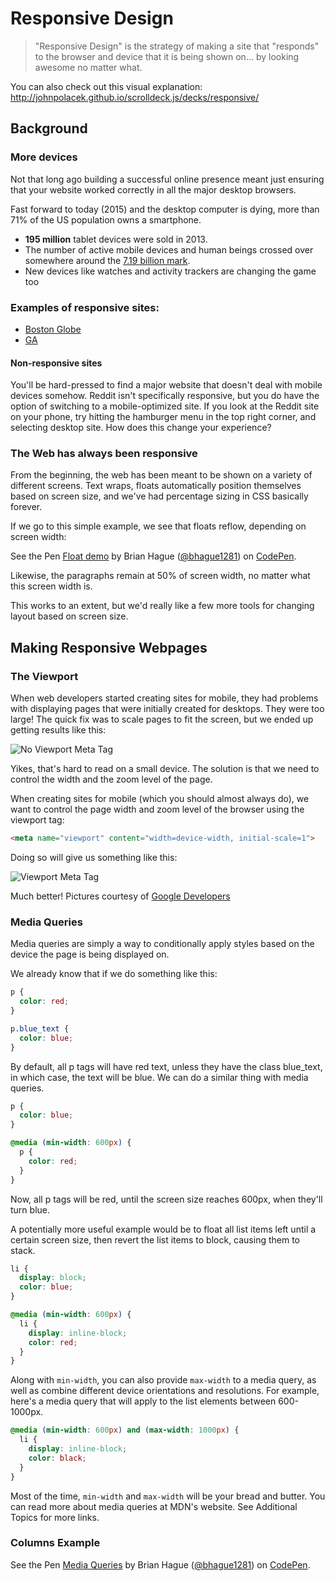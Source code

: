 # Responsive Design

> "Responsive Design" is the strategy of making a site that "responds" to the browser and device that it is being shown on... by looking awesome no matter what.

You can also check out this visual explanation: http://johnpolacek.github.io/scrolldeck.js/decks/responsive/

## Background

### More devices

Not that long ago building a successful online presence meant just ensuring that your website worked correctly in all the major desktop browsers.

Fast forward to today (2015) and the desktop computer is dying, more than 71% of the US population owns a smartphone.

* **195 million** tablet devices were sold in 2013.
* The number of active mobile devices and human beings crossed over somewhere around the [7.19 billion mark](http://www.independent.co.uk/life-style/gadgets-and-tech/news/there-are-officially-more-mobile-devices-than-people-in-the-world-9780518.html).
* New devices like watches and activity trackers are changing the game too

### Examples of responsive sites:

- [Boston Globe](http://www.bostonglobe.com/)  
- [GA](https://generalassemb.ly/)

#### Non-responsive sites

You'll be hard-pressed to find a major website that doesn't deal with mobile devices somehow. Reddit isn't specifically responsive, but you do have the option of switching to a mobile-optimized site.
If you look at the Reddit site on your phone, try hitting the hamburger menu in the top right corner, and selecting desktop site. How does this change your experience?

### The Web has always been responsive

From the beginning, the web has been meant to be shown on a variety of different screens. Text wraps, floats automatically position themselves based on screen size, and we've had percentage sizing in CSS basically forever.

If we go to this simple example, we see that floats reflow, depending on screen width:

<p data-height="400" data-theme-id="0" data-slug-hash="ZOYWQJ" data-default-tab="html,result" data-user="bhague1281" data-embed-version="2" class="codepen">See the Pen <a href="http://codepen.io/bhague1281/pen/ZOYWQJ/">Float demo</a> by Brian Hague (<a href="http://codepen.io/bhague1281">@bhague1281</a>) on <a href="http://codepen.io">CodePen</a>.</p>
<script async src="//assets.codepen.io/assets/embed/ei.js"></script>

Likewise, the paragraphs remain at 50% of screen width, no matter what this screen width is.

This works to an extent, but we'd really like a few more tools for changing layout based on screen size.

## Making Responsive Webpages

### The Viewport

When web developers started creating sites for mobile, they had problems with displaying pages that were initially created for desktops. They were too large! The quick fix was to scale pages to fit the screen, but we ended up getting results like this:

![No Viewport Meta Tag](http://developers.google.com/speed/docs/insights/images/viewport/iphone_no_viewport.jpg)

Yikes, that's hard to read on a small device. The solution is that we need to control the width and the zoom level of the page.

When creating sites for mobile (which you should almost always do), we want to control the page width and zoom level of the browser using the viewport tag:

```html
<meta name="viewport" content="width=device-width, initial-scale=1">
```

Doing so will give us something like this:

![Viewport Meta Tag](https://developers.google.com/speed/docs/insights/images/viewport/iphone_viewport.jpg)

Much better! Pictures courtesy of [Google Developers](https://developers.google.com)

### Media Queries

Media queries are simply a way to conditionally apply styles based on the device the page is being displayed on.

We already know that if we do something like this:

```css
p {
  color: red;
}

p.blue_text {
  color: blue;
}
```

By default, all p tags will have red text, unless they have the class blue_text, in which case, the text will be blue. We can do a similar thing with media queries.

```css
p {
  color: blue;
}

@media (min-width: 600px) {
  p {
    color: red;
  }
}
```

Now, all p tags will be red, until the screen size reaches 600px, when they'll turn blue.

A potentially more useful example would be to float all list items left until a certain screen size, then revert the list items to block, causing them to stack.

```css
li {
  display: block;
  color: blue;
}

@media (min-width: 600px) {
  li {
    display: inline-block;
    color: red;
  }
}
```

Along with `min-width`, you can also provide `max-width` to a media query, as well as combine different device orientations and resolutions. For example, here's a media query that will apply to the list elements between 600-1000px.

```css
@media (min-width: 600px) and (max-width: 1000px) {
  li {
    display: inline-block;
    color: black;
  }
}
```

Most of the time, `min-width` and `max-width` will be your bread and butter. You can read more about media queries at MDN's website. See Additional Topics for more links.

### Columns Example

<p data-height="400" data-theme-id="0" data-slug-hash="zBxqda" data-default-tab="html,result" data-user="bhague1281" data-embed-version="2" class="codepen">See the Pen <a href="http://codepen.io/bhague1281/pen/zBxqda/">Media Queries</a> by Brian Hague (<a href="http://codepen.io/bhague1281">@bhague1281</a>) on <a href="http://codepen.io">CodePen</a>.</p>
<script async src="//assets.codepen.io/assets/embed/ei.js"></script>
